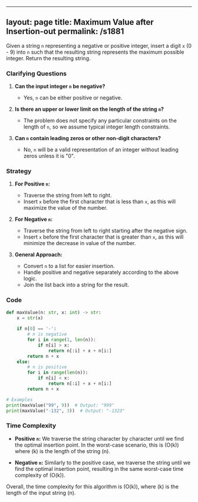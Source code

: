 
---
layout: page
title:  Maximum Value after Insertion-out
permalink: /s1881
---

Given a string `n` representing a negative or positive integer, insert a digit `x` (0 - 9) into `n` such that the resulting string represents the maximum possible integer. Return the resulting string.

### Clarifying Questions

1. **Can the input integer `n` be negative?**
   - Yes, `n` can be either positive or negative.
   
2. **Is there an upper or lower limit on the length of the string `n`?**
   - The problem does not specify any particular constraints on the length of `n`, so we assume typical integer length constraints.

3. **Can `n` contain leading zeros or other non-digit characters?**
   - No, `n` will be a valid representation of an integer without leading zeros unless it is "0".

### Strategy

1. **For Positive `n`:**
   - Traverse the string from left to right.
   - Insert `x` before the first character that is less than `x`, as this will maximize the value of the number.
   
2. **For Negative `n`:**
   - Traverse the string from left to right starting after the negative sign.
   - Insert `x` before the first character that is greater than `x`, as this will minimize the decrease in value of the number.

3. **General Approach:**
   - Convert `n` to a list for easier insertion.
   - Handle positive and negative separately according to the above logic.
   - Join the list back into a string for the result.

### Code

```python
def maxValue(n: str, x: int) -> str:
    x = str(x)
    
    if n[0] == '-':
        # n is negative
        for i in range(1, len(n)):
            if n[i] > x:
                return n[:i] + x + n[i:]
        return n + x
    else:
        # n is positive
        for i in range(len(n)):
            if n[i] < x:
                return n[:i] + x + n[i:]
        return n + x

# Examples
print(maxValue("99", 9))  # Output: "999"
print(maxValue("-132", 3))  # Output: "-1323"
```

### Time Complexity

- **Positive `n`:** We traverse the string character by character until we find the optimal insertion point. In the worst-case scenario, this is \(O(k)\) where \(k\) is the length of the string \(n\).
  
- **Negative `n`:** Similarly to the positive case, we traverse the string until we find the optimal insertion point, resulting in the same worst-case time complexity of \(O(k)\).

Overall, the time complexity for this algorithm is \(O(k)\), where \(k\) is the length of the input string \(n\).